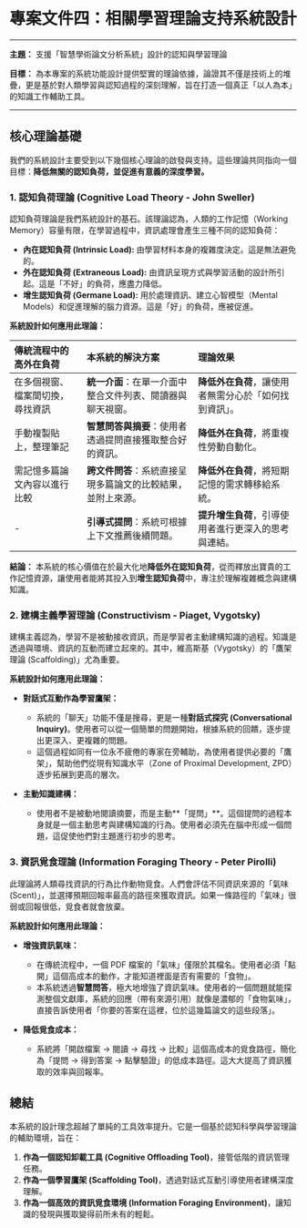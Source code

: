 # 專案文件四：相關學習理論支持系統設計

---

**主題：** 支援「智慧學術論文分析系統」設計的認知與學習理論

**目標：** 為本專案的系統功能設計提供堅實的理論依據，論證其不僅是技術上的堆疊，更是基於對人類學習與認知過程的深刻理解，旨在打造一個真正「以人為本」的知識工作輔助工具。

---

## 核心理論基礎

我們的系統設計主要受到以下幾個核心理論的啟發與支持。這些理論共同指向一個目標：**降低無關的認知負荷，並促進有意義的深度學習。**

### 1. 認知負荷理論 (Cognitive Load Theory - John Sweller)

認知負荷理論是我們系統設計的基石。該理論認為，人類的工作記憶（Working Memory）容量有限，在學習過程中，資訊處理會產生三種不同的認知負荷：

-   **內在認知負荷 (Intrinsic Load):** 由學習材料本身的複雜度決定。這是無法避免的。
-   **外在認知負荷 (Extraneous Load):** 由資訊呈現方式與學習活動的設計所引起。這是「不好」的負荷，應盡力降低。
-   **增生認知負荷 (Germane Load):** 用於處理資訊、建立心智模型（Mental Models）和促進理解的腦力資源。這是「好」的負荷，應被促進。

**系統設計如何應用此理論：**

| 傳統流程中的高外在負荷 | 本系統的解決方案 | 理論效果 |
| :--- | :--- | :--- |
| 在多個視窗、檔案間切換，尋找資訊 | **統一介面**：在單一介面中整合文件列表、閱讀器與聊天視窗。 | **降低外在負荷**，讓使用者無需分心於「如何找到資訊」。 |
| 手動複製貼上，整理筆記 | **智慧問答與摘要**：使用者透過提問直接獲取整合好的資訊。 | **降低外在負荷**，將重複性勞動自動化。 |
| 需記憶多篇論文內容以進行比較 | **跨文件問答**：系統直接呈現多篇論文的比較結果，並附上來源。 | **降低外在負荷**，將短期記憶的需求轉移給系統。 |
| - | **引導式提問**：系統可根據上下文推薦後續問題。 | **提升增生負荷**，引導使用者進行更深入的思考與連結。 |

**結論：** 本系統的核心價值在於最大化地**降低外在認知負荷**，從而釋放出寶貴的工作記憶資源，讓使用者能將其投入到**增生認知負荷**中，專注於理解複雜概念與建構知識。

### 2. 建構主義學習理論 (Constructivism - Piaget, Vygotsky)

建構主義認為，學習不是被動接收資訊，而是學習者主動建構知識的過程。知識是透過與環境、資訊的互動而建立起來的。其中，維高斯基（Vygotsky）的「鷹架理論 (Scaffolding)」尤為重要。

**系統設計如何應用此理論：**

-   **對話式互動作為學習鷹架：**
    -   系統的「聊天」功能不僅是搜尋，更是一種**對話式探究 (Conversational Inquiry)**。使用者可以從一個簡單的問題開始，根據系統的回饋，逐步提出更深入、更複雜的問題。
    -   這個過程如同有一位永不疲倦的專家在旁輔助，為使用者提供必要的「鷹架」，幫助他們從現有知識水平（Zone of Proximal Development, ZPD）逐步拓展到更高的層次。

-   **主動知識建構：**
    -   使用者不是被動地閱讀摘要，而是主動**「提問」**。這個提問的過程本身就是一個主動思考與建構知識的行為。使用者必須先在腦中形成一個問題，這促使他們對主題進行初步的思考。

### 3. 資訊覓食理論 (Information Foraging Theory - Peter Pirolli)

此理論將人類尋找資訊的行為比作動物覓食。人們會評估不同資訊來源的「氣味 (Scent)」，並選擇預期回報率最高的路徑來獲取資訊。如果一條路徑的「氣味」很弱或回報很低，覓食者就會放棄。

**系統設計如何應用此理論：**

-   **增強資訊氣味：**
    -   在傳統流程中，一個 PDF 檔案的「氣味」僅限於其檔名。使用者必須「點開」這個高成本的動作，才能知道裡面是否有需要的「食物」。
    -   本系統透過**智慧問答**，極大地增強了資訊氣味。使用者的一個問題就能探測整個文獻庫，系統的回應（帶有來源引用）就像是濃郁的「食物氣味」，直接告訴使用者「你要的答案在這裡，位於這幾篇論文的這些段落」。

-   **降低覓食成本：**
    -   系統將「開啟檔案 -> 閱讀 -> 尋找 -> 比較」這個高成本的覓食路徑，簡化為「提問 -> 得到答案 -> 點擊驗證」的低成本路徑。這大大提高了資訊獲取的效率與回報率。

## 總結

本系統的設計理念超越了單純的工具效率提升。它是一個基於認知科學與學習理論的輔助環境，旨在：
1.  **作為一個認知卸載工具 (Cognitive Offloading Tool)**，接管低階的資訊管理任務。
2.  **作為一個學習鷹架 (Scaffolding Tool)**，透過對話式互動引導使用者建構深度理解。
3.  **作為一個高效的資訊覓食環境 (Information Foraging Environment)**，讓知識的發現與獲取變得前所未有的輕鬆。 
